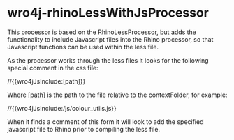 wro4j-rhinoLessWithJsProcessor
==============================

This processor is based on the RhinoLessProcessor, but adds the functionality to include Javascript files into the Rhino processor, so that Javascript functions can be used within the less file.

As the processor works through the less files it looks for the following special comment in the css file:

//{{wro4jJsInclude:[path]}}

Where [path] is the path to the file relative to the contextFolder, for example:

//{{wro4jJsInclude:/js/colour_utils.js}}

When it finds a comment of this form it will look to add the specified javascript file to Rhino prior to compiling the less file.
